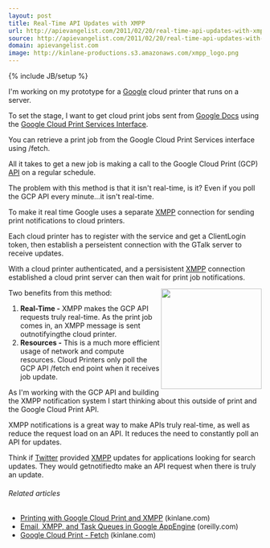 ```yaml
---
layout: post
title: Real-Time API Updates with XMPP
url: http://apievangelist.com/2011/02/20/real-time-api-updates-with-xmpp/
source: http://apievangelist.com/2011/02/20/real-time-api-updates-with-xmpp/
domain: apievangelist.com
image: http://kinlane-productions.s3.amazonaws.com/xmpp_logo.png
---
```

{% include JB/setup %}<p><a href="http://xmpp.org/" target="_blank"><img src="http://kinlane-productions.s3.amazonaws.com/xmpp_logo.png" alt="" align="right" /></a>I'm working on my prototype for a <a href="http://www.kinlane.com/category/google/">Google</a> cloud printer that runs on a server.<p></p>
To set the stage, I want to get cloud print jobs sent from <a href="http://www.kinlane.com/category/google/google-docs/">Google Docs</a> using the <a href="http://code.google.com/apis/cloudprint/docs/overview.html" target="_blank">Google Cloud Print Services Interface</a>.<p></p>
You can retrieve a print job from the Google Cloud Print Services interface using /fetch.<p></p>
All it takes to get a new job is making a call to the Google Cloud Print (GCP) <a href="http://www.apievangelist.com/">API</a> on a regular schedule.<p></p>
The problem with this method is that it isn't real-time, is it? Even if you poll the GCP API every minute...it isn't real-time.<p></p>
To make it real time Google uses a separate <a class="zem_slink" title="Extensible Messaging and Presence Protocol" rel="wikipedia" href="http://en.wikipedia.org/wiki/Extensible_Messaging_and_Presence_Protocol">XMPP</a> connection for sending print notifications to cloud printers.<p></p>
Each cloud printer has to register with the service and get a ClientLogin token, then establish a perseistent connection with the GTalk server to receive updates.<p></p>
With a cloud printer authenticated, and a persisistent <a href="http://xmpp.org/" target="_blank">XMPP</a> connection established a cloud print server can then wait for print job notifications.<p></p>
Two benefits from this method:<img src="http://kinlane-productions.s3.amazonaws.com/real-time.jpg" alt="" width="200" align="right" />
<ol class="mainlist">
	<li><strong>Real-Time -</strong> XMPP makes the GCP API requests truly real-time. As the print job comes in, an XMPP message is sent outnotifyingthe cloud printer.</li>
	<li><strong>Resources -</strong> This is a much more efficient usage of network and compute resources. Cloud Printers only poll the GCP API /fetch end point when it receives job update.</li>
</ol>
As I'm working with the GCP API and building the XMPP notification system I start thinking about this outside of print and the Google Cloud Print API.<p></p>
XMPP notifications is a great way to make APIs truly real-time, as well as reduce the request load on an API. It reduces the need to constantly poll an API for updates.<p></p>
Think if <a href="http://www.kinlane.com/category/twitter/">Twitter</a> provided <a href="http://www.kinlane.com/category/xmpp/" target="_blank">XMPP</a> updates for applications looking for search updates. They would getnotifiedto make an API request when there is truly an update.
<h6 class="zemanta-related-title" style="font-size: 1em;">Related articles</h6>
<ul class="zemanta-article-ul">
	<li class="zemanta-article-ul-li"><a href="http://www.kinlane.com/2011/01/printing-with-google-cloud-print-and-xmpp/">Printing with Google Cloud Print and XMPP</a> (kinlane.com)</li>
	<li class="zemanta-article-ul-li"><a href="http://oreilly.com/catalog/0636920010845/">Email, XMPP, and Task Queues in Google AppEngine</a> (oreilly.com)</li>
	<li class="zemanta-article-ul-li"><a href="http://www.kinlane.com/2011/02/2822/">Google Cloud Print - Fetch</a> (kinlane.com)</li>
</ul>
</p>
